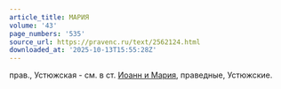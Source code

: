 ```yaml
---
article_title: МАРИЯ
volume: '43'
page_numbers: '535'
source_url: https://pravenc.ru/text/2562124.html
downloaded_at: '2025-10-13T15:55:28Z'
---
```


прав., Устюжская - см. в ст. [Иоанн и Мария](<https://pravenc.ru/text/Иоанн и Мария.html>), праведные, Устюжские.

